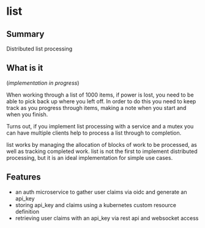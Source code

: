 # list #

## Summary ##
Distributed list processing

## What is it ##
(_implementation in progress_)

When working through a list of 1000 items, if power is lost, you need to be able
to pick back up where you left off.  In order to do this you need to keep track
as you progress through items, making a note when you start and when you finish.

Turns out, if you implement list processing with a service and a mutex you can
have multiple clients help to process a list through to completion.

list works by managing the allocation of blocks of work to be processed, as well
as tracking completed work.  list is not the first to implement distributed
processing, but it is an ideal implementation for simple use cases.


## Features ##
- an auth microservice to gather user claims via oidc and generate an api_key
- storing api_key and claims using a kubernetes custom resource definition
- retrieving user claims with an api_key via rest api and websocket access